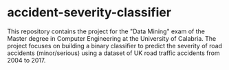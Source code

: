 # accident-severity-classifier
This repository contains the project for the "Data Mining" exam of the Master degree in Computer Engineering at the University of Calabria. The project focuses on building a binary classifier to predict the severity of road accidents (minor/serious) using a dataset of UK road traffic accidents from 2004 to 2017.
